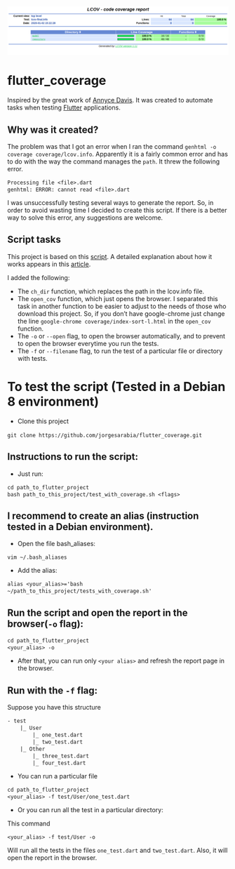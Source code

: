 ![Coverage](coverage.png)

# flutter_coverage
Inspired by the great work of [Annyce Davis](https://github.com/adavis).
It was created to automate tasks when testing [Flutter](https://flutter.dev/) applications.

## Why was it created?
The problem was that I got an error when I ran the command `genhtml -o coverage coverage/lcov.info`.
Apparently it is a fairly common error and has to do with the way the command manages the `path`.
It threw the following error.

```
Processing file <file>.dart
genhtml: ERROR: cannot read <file>.dart
```

I was unsuccessfully testing several ways to generate the report.
So, in order to avoid wasting time I decided to create this script.
If there is a better way to solve this error, any suggestions are welcome.

## Script tasks
This project is based on this [script](https://gist.github.com/adavis/c003d435d9633253483bc64d6ffade8b). 
A detailed explanation about how it works appears in this [article](http://adavis.info/2019/03/bash-scripting-for-flutter-tests-and-code-coverage-reports.html).

I added the following: 
- The `ch_dir` function, which replaces the path in the lcov.info file.
- The `open_cov` function, which just opens the browser. I separated this task in another function to be easier to adjust to the needs of those who download this project. So, if you don’t have google-chrome just change the line `google-chrome coverage/index-sort-l.html` in the `open_cov` function.
- The `-o` or `--open` flag, to open the browser automatically, and to prevent to open the browser everytime you run the tests.
- The `-f` or `--filename` flag, to run the test of a particular file or directory with tests.


# To test the script (Tested in a Debian 8 environment)

- Clone this project

`git clone https://github.com/jorgesarabia/flutter_coverage.git`


## Instructions to run the script:

- Just run:

```
cd path_to_flutter_project
bash path_to_this_project/test_with_coverage.sh <flags>
```

## I recommend to create an alias (instruction tested in a Debian environment).

- Open the file bash_aliases:

```
vim ~/.bash_aliases
```

- Add the alias:

```
alias <your_alias>='bash ~/path_to_this_project/tests_with_coverage.sh'
```

## Run the script and open the report in the browser(`-o` flag):

```
cd path_to_flutter_project
<your_alias> -o
```

- After that, you can run only `<your alias>` and refresh the report page in the browser.

## Run with the `-f` flag:

Suppose you have this structure

```
- test
    |_ User
        |_ one_test.dart
        |_ two_test.dart
    |_ Other
        |_ three_test.dart
        |_ four_test.dart

```

- You can run a particular file

```
cd path_to_flutter_project
<your_alias> -f test/User/one_test.dart
```

- Or you can run all the test in a particular directory:

This command 

```
<your_alias> -f test/User -o
```

Will run all the tests in the files `one_test.dart` and `two_test.dart`. Also, it will open the report in the browser.
